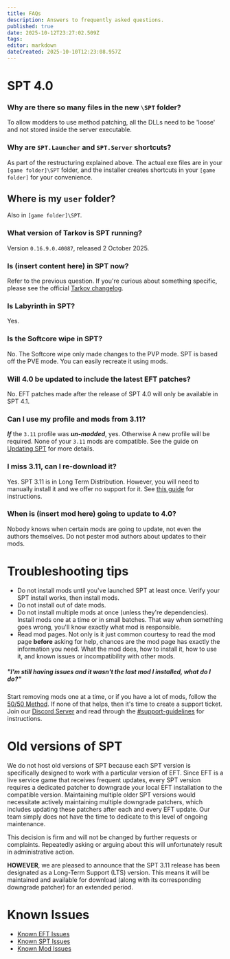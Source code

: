 ```yaml
---
title: FAQs
description: Answers to frequently asked questions.
published: true
date: 2025-10-12T23:27:02.509Z
tags: 
editor: markdown
dateCreated: 2025-10-10T12:23:08.957Z
---
```


# SPT 4.0
### Why are there so many files in the new `\SPT` folder?
To allow modders to use method patching, all the DLLs need to be 'loose' and not stored inside the server executable.

### Why are `SPT.Launcher` and `SPT.Server` shortcuts?
As part of the restructuring explained above.
The actual exe files are in your `[game folder]\SPT` folder, and the installer creates shortcuts in your `[game folder]` for your convenience.

## Where is my `user` folder?
Also in `[game folder]\SPT`.

### What version of Tarkov is SPT running?
Version `0.16.9.0.40087`, released 2 October 2025.

### Is (insert content here) in SPT now?
Refer to the previous question. If you're curious about something specific, please see the official [Tarkov changelog](<https://escapefromtarkov.fandom.com/wiki/Changelog>).

### Is Labyrinth in SPT?
Yes.

### Is the Softcore wipe in SPT?
No. The Softcore wipe only made changes to the PVP mode. SPT is based off the PVE mode. You can easily recreate it using mods.

### Will 4.0 be updated to include the latest EFT patches?
No. EFT patches made after the release of SPT 4.0 will only be available in SPT 4.1.

### Can I use my profile and mods from 3.11?
***If*** the `3.11` profile was ***un-modded***, yes. Otherwise A new profile will be required. None of your `3.11` mods are compatible.
See the guide on [Updating SPT](/Updating_SPT) for more details.

### I miss 3.11, can I re-download it?
Yes. SPT 3.11 is in Long Term Distribution. However, you will need to manually install it and we offer no support for it.
See [this guide](https://github.com/sp-tarkov/build/wiki/3.11-Manual-Installation-Instructions) for instructions.

### When is (insert mod here) going to update to 4.0?
Nobody knows when certain mods are going to update, not even the authors themselves. Do not pester mod authors about updates to their mods.

# Troubleshooting tips
- Do not install mods until you've launched SPT at least once. Verify your SPT install works, then install mods.
- Do not install out of date mods.
- Do not install multiple mods at once (unless they're dependencies). Install mods one at a time or in small batches. That way when something goes wrong, you'll know exactly what mod is responsible.
- Read mod pages. Not only is it just common courtesy to read the mod page __before__ asking for help, chances are the mod page has exactly the information you need. What the mod does, how to install it, how to use it, and known issues or incompatibility with other mods.

##### "I'm still having issues and it wasn't the last mod I installed, what do I do?" 
Start removing mods one at a time, or if you have a lot of mods, follow the [50/50 Method](<https://wiki.sp-tarkov.com/en/5050-method>).
If none of that helps, then it's time to create a support ticket. Join our [Discord Server](http://discord.sp-tarkov.com/) and read through the [#support-guidelines](https://discord.com/channels/875684761291599922/1172733248317694022) for instructions.

# Old versions of SPT
We do not host old versions of SPT because each SPT version is specifically designed to work with a particular version of EFT. Since EFT is a live service game that receives frequent updates, every SPT version requires a dedicated patcher to downgrade your local EFT installation to the compatible version. Maintaining multiple older SPT versions would necessitate actively maintaining multiple downgrade patchers, which includes updating these patchers after each and every EFT update. Our team simply does not have the time to dedicate to this level of ongoing maintenance.

This decision is firm and will not be changed by further requests or complaints. Repeatedly asking or arguing about this will unfortunately result in administrative action.

**HOWEVER**, we are pleased to announce that the SPT 3.11 release has been designated as a Long-Term Support (LTS) version. This means it will be maintained and available for download (along with its corresponding downgrade patcher) for an extended period.

# Known Issues
- [Known EFT Issues](/Known_EFT_Issues_40)
- [Known SPT Issues](/Known_SPT_Issues_40)
- [Known Mod Issues](/Known_Mod_Issues_40)
